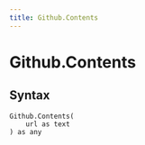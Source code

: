 ```yaml
---
title: Github.Contents
---
```


# Github.Contents



## Syntax

```powerquery
Github.Contents(
    url as text
) as any
```




